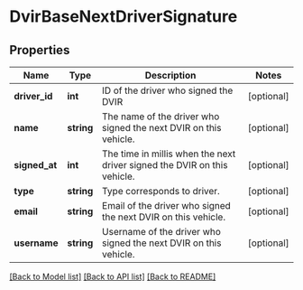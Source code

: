 # DvirBaseNextDriverSignature

## Properties
Name | Type | Description | Notes
------------ | ------------- | ------------- | -------------
**driver_id** | **int** | ID of the driver who signed the DVIR | [optional] 
**name** | **string** | The name of the driver who signed the next DVIR on this vehicle. | [optional] 
**signed_at** | **int** | The time in millis when the next driver signed the DVIR on this vehicle. | [optional] 
**type** | **string** | Type corresponds to driver. | [optional] 
**email** | **string** | Email of the  driver who signed the next DVIR on this vehicle. | [optional] 
**username** | **string** | Username of the  driver who signed the next DVIR on this vehicle. | [optional] 

[[Back to Model list]](../README.md#documentation-for-models) [[Back to API list]](../README.md#documentation-for-api-endpoints) [[Back to README]](../README.md)


